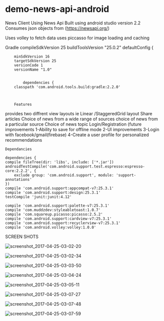 # demo-news-api-android
News Client Using News Api
Built using android studio version 2.2
Consumes json objects from     (https://newsapi.org/)



Uses volley to fetch data
uses piccasso for image loading and caching

Gradle
    compileSdkVersion 25
    buildToolsVersion "25.0.2"
    defaultConfig {
        
        minSdkVersion 16
        targetSdkVersion 25
        versionCode 1
        versionName "1.0"
        
        
            dependencies {
        classpath 'com.android.tools.build:gradle:2.2.0'
        
        
        
        Features

provides two diffrent view layouts ie  Linear /StaggeredGrid layout
Share articles 
Choice of news from a wide range of sources
choice of news from a particular source
Choice of news topic 
Login/Registration 
(future improvements
    1-Ability to save for offline mode
    2-UI improvements
    3-Login with facebook/gmail(firebase)
    4-Create a user profile for personalized recommendations 
    


        
    Dependancies
    
    dependencies {
    compile fileTree(dir: 'libs', include: ['*.jar'])
    androidTestCompile('com.android.support.test.espresso:espresso-core:2.2.2', {
        exclude group: 'com.android.support', module: 'support-annotations'
    })
    compile 'com.android.support:appcompat-v7:25.3.1'
    compile 'com.android.support:design:25.3.1'
    testCompile 'junit:junit:4.12'

    compile 'com.android.support:palette-v7:25.3.1'
    compile 'com.muddzdev:styleabletoast:1.0.7'
    compile 'com.squareup.picasso:picasso:2.5.2'
    compile 'com.android.support:cardview-v7:25.3.1'
    compile 'com.android.support:recyclerview-v7:25.3.1'
    compile 'com.android.volley:volley:1.0.0'
    
    
    
    
   SCREEN SHOTS

![screenshot_2017-04-25-03-02-20](https://cloud.githubusercontent.com/assets/14289998/25363660/fc7c9282-2964-11e7-96ed-f0e8db2a2670.png)

![screenshot_2017-04-25-03-02-34](https://cloud.githubusercontent.com/assets/14289998/25363661/fc9b9650-2964-11e7-9da6-d704e8ae9a7e.png)

![screenshot_2017-04-25-03-03-50](https://cloud.githubusercontent.com/assets/14289998/25363662/fcaba34c-2964-11e7-96cc-4c946cfb790f.png)

![screenshot_2017-04-25-03-04-24](https://cloud.githubusercontent.com/assets/14289998/25363668/0219a432-2965-11e7-9fd9-a8eeda2c2654.png)

![screenshot_2017-04-25-03-05-11](https://cloud.githubusercontent.com/assets/14289998/25363663/fcdc3fca-2964-11e7-814c-d75191cbd7f0.png)

![screenshot_2017-04-25-03-07-27](https://cloud.githubusercontent.com/assets/14289998/25363664/fd011bb0-2964-11e7-8025-0e4a02fae6df.png)

![screenshot_2017-04-25-03-07-48](https://cloud.githubusercontent.com/assets/14289998/25363665/fd094560-2964-11e7-8526-cda3545b61a0.png)

![screenshot_2017-04-25-03-07-59](https://cloud.githubusercontent.com/assets/14289998/25363666/fd2504e4-2964-11e7-96e1-7934372c54b7.png)
